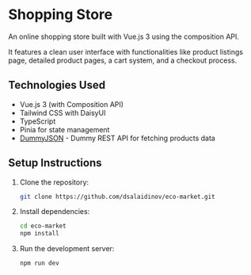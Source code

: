 # Shopping Store

An online shopping store built with Vue.js 3 using the composition API.

It features a clean user interface with functionalities like product listings page, detailed product pages, a cart system, and a checkout process.

## Technologies Used

- Vue.js 3 (with Composition API)
- Tailwind CSS with DaisyUI
- TypeScript
- Pinia for state management
- [DummyJSON](https://dummyjson.com/) - Dummy REST API for fetching products data

## Setup Instructions

1. Clone the repository:

    ```sh
    git clone https://github.com/dsalaidinov/eco-market.git
    ```

2. Install dependencies:

    ```sh
    cd eco-market
    npm install
    ```

3. Run the development server:

    ```sh
    npm run dev
    ```